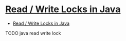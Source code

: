 # [Read / Write Locks in Java](http://tutorials.jenkov.com/java-concurrency/read-write-locks.html)

- [Read / Write Locks in Java](#read--write-locks-in-java)














TODO java read write lock